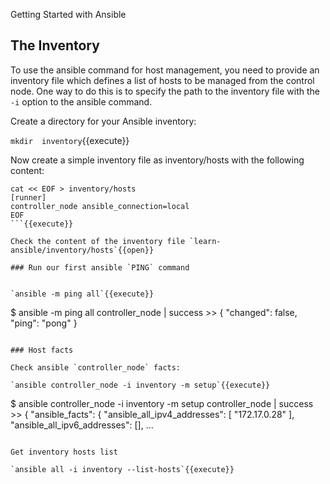 Getting Started with Ansible

## The Inventory
To use the ansible command for host management, you need to provide an inventory file which defines a list of hosts to be managed from the control node. One way to do this is to specify the path to the inventory file with the `-i` option to the ansible command.


Create a directory for your Ansible inventory:

`mkdir  inventory`{{execute}}

Now create a simple inventory file as inventory/hosts with the following content:

```
cat << EOF > inventory/hosts
[runner]
controller_node ansible_connection=local
EOF
```{{execute}}

Check the content of the inventory file `learn-ansible/inventory/hosts`{{open}}

### Run our first ansible `PING` command


`ansible -m ping all`{{execute}}

```
$ ansible -m ping all
controller_node | success >> {
    "changed": false, 
    "ping": "pong"
}
```

### Host facts

Check ansible `controller_node` facts:

`ansible controller_node -i inventory -m setup`{{execute}}

```
$ ansible controller_node -i inventory -m setup
controller_node | success >> {
    "ansible_facts": {
        "ansible_all_ipv4_addresses": [
            "172.17.0.28"
        ], 
        "ansible_all_ipv6_addresses": [], 
        ...
```

Get inventory hosts list

`ansible all -i inventory --list-hosts`{{execute}}
